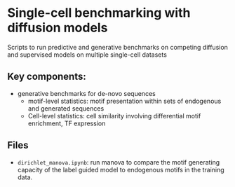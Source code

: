 # Single-cell benchmarking with diffusion models

Scripts to run predictive and generative benchmarks on competing diffusion and supervised models on multiple single-cell datasets

## Key components:
- generative benchmarks for de-novo sequences
    - motif-level statistics: motif presentation within sets of endogenous and generated sequences
    - Cell-level statistics: cell similarity involving differential motif enrichment, TF expression

## Files
- `dirichlet_manova.ipynb`: run manova to compare the motif generating capacity of the label guided model to endogenous motifs in the training data.

